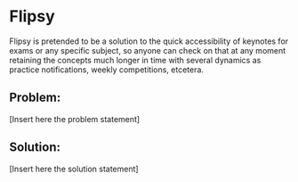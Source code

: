 # Flipsy
Flipsy is pretended to be a solution to the quick accessibility of keynotes for exams or any specific subject, so anyone can check on that at any moment retaining the concepts much longer in time with several dynamics as practice notifications, weekly competitions, etcetera.

## Problem:

[Insert here the problem statement]

## Solution:

[Insert here the solution statement]
